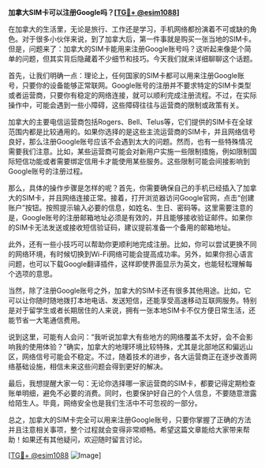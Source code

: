 **加拿大SIM卡可以注册Google吗？[[TG💪+ @esim1088](https://t.me/s/esim1088)]**

在加拿大的生活里，无论是旅行、工作还是学习，手机网络都扮演着不可或缺的角色。对于很多小伙伴来说，到了加拿大后，第一件事就是购买一张当地的SIM卡。但是，问题来了：加拿大的SIM卡能用来注册Google账号吗？这听起来像是个简单的问题，但其实背后隐藏着不少细节和技巧。今天我们就来详细聊聊这个话题。

首先，让我们明确一点：理论上，任何国家的SIM卡都可以用来注册Google账号，只要你的设备能够正常联网。Google账号的注册并不要求特定的SIM卡类型或者运营商，只要你有稳定的网络连接，就可以顺利完成注册流程。不过，在实际操作中，可能会遇到一些小障碍，这些障碍往往与运营商的限制或政策有关。

加拿大的主要电信运营商包括Rogers、Bell、Telus等，它们提供的SIM卡在全球范围内都是比较通用的。如果你选择的是这些主流运营商的SIM卡，并且网络信号良好，那么注册Google账号应该不会遇到太大的问题。然而，也有一些特殊情况需要我们注意。比如，某些运营商可能会对新用户实施一些限制措施，例如限制国际短信功能或者需要绑定信用卡才能使用某些服务。这些限制可能会间接影响到Google账号的注册过程。

那么，具体的操作步骤是怎样的呢？首先，你需要确保自己的手机已经插入了加拿大的SIM卡，并且网络连接正常。接着，打开浏览器访问Google官网，点击“创建账户”按钮。按照提示输入必要的信息，如姓名、生日、密码等。这里需要注意的是，Google账号的注册邮箱地址必须是有效的，并且能够接收验证邮件。如果你的SIM卡无法发送或接收短信验证码，建议提前准备一个备用的邮箱地址。

此外，还有一些小技巧可以帮助你更顺利地完成注册。比如，你可以尝试更换不同的网络环境，有时候切换到Wi-Fi网络可能会提高成功率。另外，如果你担心语言问题，也可以下载Google翻译插件，这样即使界面显示为英文，也能轻松理解每个选项的意思。

当然，除了注册Google账号之外，加拿大的SIM卡还有很多其他用途。比如，它可以让你随时随地拨打本地电话、发送短信，还能享受高速移动互联网服务。特别是对于留学生或者长期居住的人来说，拥有一张本地SIM卡不仅方便日常生活，还能节省一大笔通信费用。

说到这里，可能有人会问：“我听说加拿大有些地方的网络覆盖不太好，会不会影响我的使用体验？”确实，加拿大的地理环境比较特殊，尤其是北部地区和偏远山区，网络信号可能会不稳定。不过，随着技术的进步，各大运营商正在逐步改善网络基础设施，相信未来这些问题会得到更好的解决。

最后，我想提醒大家一句：无论你选择哪一家运营商的SIM卡，都要记得定期检查账单明细，避免不必要的消费。同时，也要保护好自己的个人信息，不要随意泄露给陌生人。毕竟，网络安全也是我们生活中不可忽视的一部分。

总之，加拿大的SIM卡完全可以用来注册Google账号，只要你掌握了正确的方法并且注意相关事项，整个过程就会变得非常顺畅。希望这篇文章能给大家带来帮助！如果还有其他疑问，欢迎随时留言讨论。

[[TG💪+ @esim1088](https://t.me/s/esim1088) ![Image](https://i.postimg.cc/4NQfJmqS/Snipaste-2025-05-13-00-14-12.png)]